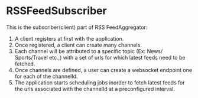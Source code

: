 RSSFeedSubscriber
========================

This is the subscriber(client) part of RSS FeedAggregator:

1) A client registers at first with the application.
2) Once registered, a client can create many channels.
3) Each channel will be attributed to a specific topic (Ex: News/ Sports/Travel etc.,) with a set of urls for which latest feeds need to be fetched.
4) Once channels are defined, a user can create a websocket endpoint one for each of the channelId.
5) The application starts scheduling jobs inorder to fetch latest feeds for the urls associated with the channelId
    at a preconfigured interval.


